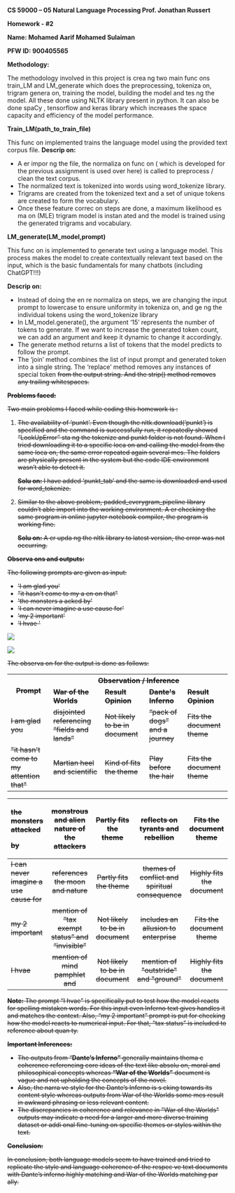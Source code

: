 ﻿**CS 59000 – 05 Natural Language Processing Prof. Jonathan Russert** 

**Homework - #2** 

**Name: Mohamed Aarif Mohamed Sulaiman** 

**PFW ID: 900405565** 

**Methodology:** 

The  methodology  involved  in  this  project  is  crea ng  two  main  func ons  train\_LM  and LM\_generate which does the preprocessing, tokeniza on, trigram genera on, training the model, building the model and tes ng the model. All these done using NLTK library present in python. It can also be done spaCy , tensorflow and keras library which increases the space capacity and efficiency of the model performance. 

**Train\_LM(path\_to\_train\_file)** 

This func on implemented trains the language model using the provided text corpus file.  **Descrip on:** 

- A er  impor ng  the  file,  the  normaliza on  func on  (  which  is  developed  for  the previous assignment is used over here) is called to preprocess / clean the text corpus. 
- The normalized text is tokenized into words using word\_tokenize library. 
- Trigrams are created from the tokenized text and a set of unique tokens are created to form the vocabulary. 
- Once these feature correc on steps are done, a maximum likelihood es ma on (MLE) trigram model is instan ated and the model is trained using the generated trigrams and vocabulary. 

**LM\_generate(LM\_model,prompt)** 

This func on is implemented to generate text using a language model. This process makes the model to create contextually relevant text based on the input, which is the basic fundamentals for many chatbots (including ChatGPT!!!)   

**Descrip on:** 

- Instead of doing the en re normaliza on steps, we are changing the input prompt to lowercase to ensure uniformity in tokeniza on, and ge ng the individual tokens using the word\_tokenize library 
- In  LM\_model.generate(),  the  argument  ‘15’  represents  the  number  of  tokens  to generate. If we want to increase the generated token count, we can add an argument and keep it dynamic to change it accordingly. 
- The generate method returns a list of tokens that the model predicts to follow the prompt. 
- The ‘join’ method combines the list of input prompt and generated token into a single string. The ‘replace’ method removes any instances of special token <s> from the output string. And the strip() method removes any trailing whitespaces. 

**Problems faced:** 

Two main problems I faced while coding this homework is : 

1. The availability of ‘punkt’. Even though the nltk.download(‘punkt’) is specified and the command is successfully run, it repeatedly showed “LookUpError” sta ng the tokenize and punkt folder is not found. When I tried downloading it to a specific loca on  and calling the model from the same loca on, the same error repeated again several  mes.  The folders are physically present in the system but the code IDE environment wasn’t able to detect it.  

   **Solu on:**  I  have  added  ‘punkt\_tab’  and  the  same  is  downloaded  and  used  for   word\_tokenize. 

2. Similar to the above problem, padded\_everygram\_pipeline library couldn’t able   import into the working environment. A er checking the same program in online jupyter notebook compiler, the program is working fine. 

   **Solu on:** A er upda ng the nltk library to latest version, the error was not occurring. 

**Observa ons and outputs:** 

The following prompts are given as input:  

- 'I am glad you'  
- "it hasn't come to my a en on that"  
- 'the monsters  a acked by'  
- 'I can never imagine a use cause for'  
- 'my 2 important'  
- 'I hvae ' 

![](Aspose.Words.50669548-d957-4bf9-bad8-d31b78c372c6.001.jpeg)

![](Aspose.Words.50669548-d957-4bf9-bad8-d31b78c372c6.002.jpeg)

The observa on for the output is done as follows: 



<table><tr><th colspan="1" rowspan="2"><b>Prompt</b> </th><th colspan="4" valign="top"><b>Observation / Inference</b> </th></tr>
<tr><td colspan="1"><b>War of the Worlds</b> </td><td colspan="1"><b>Result Opinion</b> </td><td colspan="1"><b>Dante's Inferno</b> </td><td colspan="1"><b>Result Opinion</b> </td></tr>
<tr><td colspan="1">I am glad you </td><td colspan="1">disjointed referencing “fields and lands” </td><td colspan="1">Not likely to be in document </td><td colspan="1">“pack of dogs” and a journey </td><td colspan="1">Fits the document theme </td></tr>
<tr><td colspan="1">"it hasn't come to my attention that"  </td><td colspan="1">Martian heel and scientific </td><td colspan="1">Kind of fits the theme </td><td colspan="1">Play before the hair </td><td colspan="1">Fits the document theme </td></tr>
</table>



|<p>the monsters  attacked </p><p>by </p>|monstrous and alien nature of the attackers |Partly fits the theme |reflects on tyrants and rebellion |Fits the document theme |
| :- | :-: | :-: | :-: | :-: |
|I can never imagine a use cause for  |references the moon and nature |Partly fits the theme |themes of conflict and spiritual consequence |Highly fits the document |
|my 2 important  |mention of “tax exempt status” and “invisible” |Not likely to be in document |includes an allusion to enterprise |Fits the document theme |
|I hvae |mention of mind pamphlet and  |Not likely to be in document |mention of "outstride" and "ground" |Highly fits the document |

**Note:** The prompt “I hvae” is specifically put to test how the model reacts for spelling mistaken words. For this input even Inferno text gives handles it and matches the context. Also, “my 2 important” prompt is put for checking how the model reacts to numerical input. For that, “tax status” is included to reference about quan ty. 

**Important Inferences:** 

- The  outputs  from  “**Dante’s  Inferno”**  generally  maintains  thema c  coherence referencing core ideas of the text like absolu on, moral and philosophical concepts whereas **“War of the Worlds”** document is vague and not upholding the concepts of the novel. 
- Also, the narra ve style for the Dante’s Inferno is s cking towards its content style whereas outputs from War of the Worlds some mes result in awkward phrasing or less relevant content. 
- The discrepancies in coherence and relevance in "War of the Worlds" outputs may indicate a need for a larger and more diverse training dataset or addi onal fine-tuning on specific themes or styles within the text. 

**Conclusion:** 

In conclusion, both language models seem to have trained and tried to replicate the style and language coherence of the respec ve text documents with Dante’s inferno highly matching and War of the Worlds matching par ally. 
